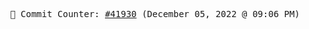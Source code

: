 <p align="center">
    <samp>
        📮 Commit Counter: <a href="https://github.com/Javascript-void0/Javascript-void0/commits/main">#41930</a> (December 05, 2022 @ 09:06 PM)
    </samp>
</p>